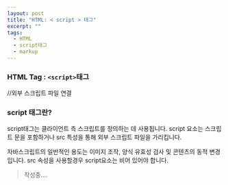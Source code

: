 ```yaml
---
layout: post
title: "HTML: < script > 태그"
excerpt: ""
tags: 
  - HTML
  - script태그
  - markup
---
```


### HTML Tag : `<script>`태그

<script>
  document.getElementById('demo').innerHTML = 'Hello JavaScript';
</script>

//외부 스크립트 파일 연결
<script src="script.js" type="text/javascirpt" ></script>

### script 태그란?
script태그는 클라이언트 측 스크립트를 정의하는 데 사용됩니다.
script 요소는 스크립트 문을 포함하거나 src 특성을 통해 외부 스크립트 파일을 가리킵니다.

자바스크립트의 일반적인 용도는 이미지 조작, 양식 유효성 검사 및 콘텐츠의 동적 변경 입니다.
src 속성을 사용할경우 script요소는 비어 있어야 합니다.

> 작성중....



